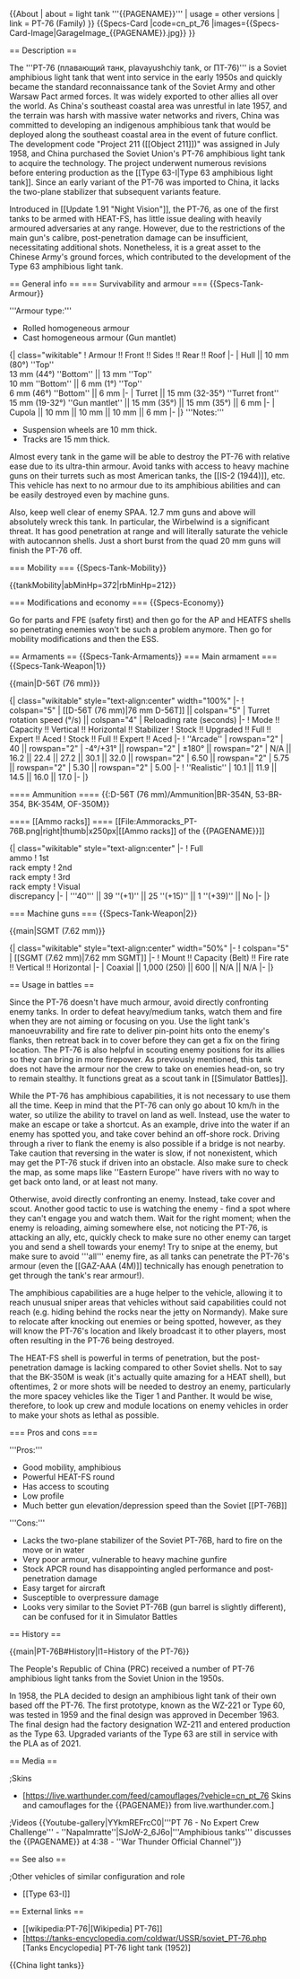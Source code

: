 {{About
| about = light tank '''{{PAGENAME}}'''
| usage = other versions
| link = PT-76 (Family)
}}
{{Specs-Card
|code=cn_pt_76
|images={{Specs-Card-Image|GarageImage_{{PAGENAME}}.jpg}}
}}

== Description ==
<!-- ''In the description, the first part should be about the history of the creation and combat usage of the vehicle, as well as its key features. In the second part, tell the reader about the ground vehicle in the game. Insert a screenshot of the vehicle, so that if the novice player does not remember the vehicle by name, he will immediately understand what kind of vehicle the article is talking about.'' -->
The '''PT-76 (плавающий танк, plavayushchiy tank, or ПТ-76)''' is a Soviet amphibious light tank that went into service in the early 1950s and quickly became the standard reconnaissance tank of the Soviet Army and other Warsaw Pact armed forces. It was widely exported to other allies all over the world. As China's southeast coastal area was unrestful in late 1957, and the terrain was harsh with massive water networks and rivers, China was committed to developing an indigenous amphibious tank that would be deployed along the southeast coastal area in the event of future conflict. The development code "Project 211 ([[Object 211]])" was assigned in July 1958, and China purchased the Soviet Union's PT-76 amphibious light tank to acquire the technology. The project underwent numerous revisions before entering production as the [[Type 63-I|Type 63 amphibious light tank]]. Since an early variant of the PT-76 was imported to China, it lacks the two-plane stabilizer that subsequent variants feature.

Introduced in [[Update 1.91 "Night Vision"]], the PT-76, as one of the first tanks to be armed with HEAT-FS, has little issue dealing with heavily armoured adversaries at any range. However, due to the restrictions of the main gun's calibre, post-penetration damage can be insufficient, necessitating additional shots. Nonetheless, it is a great asset to the Chinese Army's ground forces, which contributed to the development of the Type 63 amphibious light tank.

== General info ==
=== Survivability and armour ===
{{Specs-Tank-Armour}}
<!-- ''Describe armour protection. Note the most well protected and key weak areas. Appreciate the layout of modules as well as the number and location of crew members. Is the level of armour protection sufficient, is the placement of modules helpful for survival in combat? If necessary use a visual template to indicate the most secure and weak zones of the armour.'' -->

'''Armour type:'''

* Rolled homogeneous armour
* Cast homogeneous armour (Gun mantlet)

{| class="wikitable"
! Armour !! Front !! Sides !! Rear !! Roof
|-
| Hull || 10 mm (80°) ''Top'' <br> 13 mm (44°) ''Bottom'' || 13 mm ''Top'' <br> 10 mm ''Bottom'' || 6 mm (1°) ''Top'' <br> 6 mm (46°) ''Bottom'' || 6 mm
|-
| Turret || 15 mm (32-35°) ''Turret front'' <br> 15 mm (19-32°) ''Gun mantlet'' || 15 mm (35°) || 15 mm (35°) || 6 mm
|-
| Cupola || 10 mm || 10 mm || 10 mm || 6 mm
|-
|}
'''Notes:'''

* Suspension wheels are 10 mm thick.
* Tracks are 15 mm thick.

Almost every tank in the game will be able to destroy the PT-76 with relative ease due to its ultra-thin armour. Avoid tanks with access to heavy machine guns on their turrets such as most American tanks, the [[IS-2 (1944)]], etc. This vehicle has next to no armour due to its amphibious abilities and can be easily destroyed even by machine guns.

Also, keep well clear of enemy SPAA. 12.7 mm guns and above will absolutely wreck this tank. In particular, the Wirbelwind is a significant threat. It has good penetration at range and will literally saturate the vehicle with autocannon shells. Just a short burst from the quad 20 mm guns will finish the PT-76 off.

=== Mobility ===
{{Specs-Tank-Mobility}}
<!-- ''Write about the mobility of the ground vehicle. Estimate the specific power and manoeuvrability, as well as the maximum speed forwards and backwards.'' -->

{{tankMobility|abMinHp=372|rbMinHp=212}}

=== Modifications and economy ===
{{Specs-Economy}}

Go for parts and FPE (safety first) and then go for the AP and HEATFS shells so penetrating enemies won't be such a problem anymore. Then go for mobility modifications and then the ESS.

== Armaments ==
{{Specs-Tank-Armaments}}
=== Main armament ===
{{Specs-Tank-Weapon|1}}
<!-- ''Give the reader information about the characteristics of the main gun. Assess its effectiveness in a battle based on the reloading speed, ballistics and the power of shells. Do not forget about the flexibility of the fire, that is how quickly the cannon can be aimed at the target, open fire on it and aim at another enemy. Add a link to the main article on the gun: <code><nowiki>{{main|Name of the weapon}}</nowiki></code>. Describe in general terms the ammunition available for the main gun. Give advice on how to use them and how to fill the ammunition storage.'' -->
{{main|D-56T (76 mm)}}

{| class="wikitable" style="text-align:center" width="100%"
|-
! colspan="5" | [[D-56T (76 mm)|76 mm D-56T]] || colspan="5" | Turret rotation speed (°/s) || colspan="4" | Reloading rate (seconds)
|-
! Mode !! Capacity !! Vertical !! Horizontal !! Stabilizer
! Stock !! Upgraded !! Full !! Expert !! Aced
! Stock !! Full !! Expert !! Aced
|-
! ''Arcade''
| rowspan="2" | 40 || rowspan="2" | -4°/+31° || rowspan="2" | ±180° || rowspan="2" | N/A || 16.2 || 22.4 || 27.2 || 30.1 || 32.0 || rowspan="2" | 6.50 || rowspan="2" | 5.75 || rowspan="2" | 5.30 || rowspan="2" | 5.00
|-
! ''Realistic''
| 10.1 || 11.9 || 14.5 || 16.0 || 17.0
|-
|}

==== Ammunition ====
{{:D-56T (76 mm)/Ammunition|BR-354N, 53-BR-354, BK-354M, OF-350M}}

==== [[Ammo racks]] ====
[[File:Ammoracks_PT-76B.png|right|thumb|x250px|[[Ammo racks]] of the {{PAGENAME}}]]
<!-- '''Last updated: 2.15.1.55''' -->
{| class="wikitable" style="text-align:center"
|-
! Full<br>ammo
! 1st<br>rack empty
! 2nd<br>rack empty
! 3rd<br>rack empty
! Visual<br>discrepancy
|-
| '''40''' || 39&nbsp;''(+1)'' || 25&nbsp;''(+15)'' || 1&nbsp;''(+39)'' || No
|-
|}

=== Machine guns ===
{{Specs-Tank-Weapon|2}}
<!-- ''Offensive and anti-aircraft machine guns not only allow you to fight some aircraft but also are effective against lightly armoured vehicles. Evaluate machine guns and give recommendations on its use.'' -->
{{main|SGMT (7.62 mm)}}

{| class="wikitable" style="text-align:center" width="50%"
|-
! colspan="5" | [[SGMT (7.62 mm)|7.62 mm SGMT]]
|-
! Mount !! Capacity (Belt) !! Fire rate !! Vertical !! Horizontal
|-
| Coaxial || 1,000 (250) || 600 || N/A || N/A
|-
|}

== Usage in battles ==
<!-- ''Describe the tactics of playing in the vehicle, the features of using vehicles in the team and advice on tactics. Refrain from creating a "guide" - do not impose a single point of view but instead give the reader food for thought. Describe the most dangerous enemies and give recommendations on fighting them. If necessary, note the specifics of the game in different modes (AB, RB, SB).'' -->
Since the PT-76 doesn't have much armour, avoid directly confronting enemy tanks. In order to defeat heavy/medium tanks, watch them and fire when they are not aiming or focusing on you. Use the light tank's manoeuvrability and fire rate to deliver pin-point hits onto the enemy's flanks, then retreat back in to cover before they can get a fix on the firing location. The PT-76 is also helpful in scouting enemy positions for its allies so they can bring in more firepower. As previously mentioned, this tank does not have the armour nor the crew to take on enemies head-on, so try to remain stealthy. It functions great as a scout tank in [[Simulator Battles]].

While the PT-76 has amphibious capabilities, it is not necessary to use them all the time. Keep in mind that the PT-76 can only go about 10 km/h in the water, so utilize the ability to travel on land as well. Instead, use the water to make an escape or take a shortcut. As an example, drive into the water if an enemy has spotted you, and take cover behind an off-shore rock. Driving through a river to flank the enemy is also possible if a bridge is not nearby. Take caution that reversing in the water is slow, if not nonexistent, which may get the PT-76 stuck if driven into an obstacle. Also make sure to check the map, as some maps like ''Eastern Europe'' have rivers with no way to get back onto land, or at least not many.

Otherwise, avoid directly confronting an enemy. Instead, take cover and scout. Another good tactic to use is watching the enemy - find a spot where they can't engage you and watch them. Wait for the right moment; when the enemy is reloading, aiming somewhere else, not noticing the PT-76, is attacking an ally, etc, quickly check to make sure no other enemy can target you and send a shell towards your enemy! Try to snipe at the enemy, but make sure to avoid '''all''' enemy fire, as all tanks can penetrate the PT-76's armour (even the [[GAZ-AAA (4M)]] technically has enough penetration to get through the tank's rear armour!).

The amphibious capabilities are a huge helper to the vehicle, allowing it to reach unusual sniper areas that vehicles without said capabilities could not reach (e.g. hiding behind the rocks near the jetty on Normandy). Make sure to relocate after knocking out enemies or being spotted, however, as they will know the PT-76's location and likely broadcast it to other players, most often resulting in the PT-76 being destroyed.

The HEAT-FS shell is powerful in terms of penetration, but the post-penetration damage is lacking compared to other Soviet shells. Not to say that the BK-350M is weak (it's actually quite amazing for a HEAT shell), but oftentimes, 2 or more shots will be needed to destroy an enemy, particularly the more spacey vehicles like the Tiger 1 and Panther. It would be wise, therefore, to look up crew and module locations on enemy vehicles in order to make your shots as lethal as possible.

=== Pros and cons ===
<!-- ''Summarise and briefly evaluate the vehicle in terms of its characteristics and combat effectiveness. Mark its pros and cons in a bulleted list. Try not to use more than 6 points for each of the characteristics. Avoid using categorical definitions such as "bad", "good" and the like - use substitutions with softer forms such as "inadequate" and "effective".'' -->

'''Pros:'''

* Good mobility, amphibious
* Powerful HEAT-FS round
* Has access to scouting
* Low profile
* Much better gun elevation/depression speed than the Soviet [[PT-76B]]

'''Cons:'''

* Lacks the two-plane stabilizer of the Soviet PT-76B, hard to fire on the move or in water
* Very poor armour, vulnerable to heavy machine gunfire
* Stock APCR round has disappointing angled performance and post-penetration damage
* Easy target for aircraft
* Susceptible to overpressure damage
* Looks very similar to the Soviet PT-76B (gun barrel is slightly different), can be confused for it in Simulator Battles

== History ==
<!-- ''Describe the history of the creation and combat usage of the vehicle in more detail than in the introduction. If the historical reference turns out to be too long, take it to a separate article, taking a link to the article about the vehicle and adding a block "/History" (example: <nowiki>https://wiki.warthunder.com/(Vehicle-name)/History</nowiki>) and add a link to it here using the <code>main</code> template. Be sure to reference text and sources by using <code><nowiki><ref></ref></nowiki></code>, as well as adding them at the end of the article with <code><nowiki><references /></nowiki></code>. This section may also include the vehicle's dev blog entry (if applicable) and the in-game encyclopedia description (under <code><nowiki>=== In-game description ===</nowiki></code>, also if applicable).'' -->
{{main|PT-76B#History|l1=History of the PT-76}}

The People's Republic of China (PRC) received a number of PT-76 amphibious light tanks from the Soviet Union in the 1950s.

In 1958, the PLA decided to design an amphibious light tank of their own based off the PT-76. The first prototype, known as the WZ-221 or Type 60, was tested in 1959 and the final design was approved in December 1963. The final design had the factory designation WZ-211 and entered production as the Type 63. Upgraded variants of the Type 63 are still in service with the PLA as of 2021.

== Media ==
<!-- ''Excellent additions to the article would be video guides, screenshots from the game, and photos.'' -->

;Skins

* [https://live.warthunder.com/feed/camouflages/?vehicle=cn_pt_76 Skins and camouflages for the {{PAGENAME}} from live.warthunder.com.]

;Videos
{{Youtube-gallery|YYkmREFrcC0|'''PT 76 - No Expert Crew Challenge''' - ''Napalmratte''|SJoW-2_6J6o|'''Amphibious tanks'''  discusses the {{PAGENAME}} at 4:38  - ''War Thunder Official Channel''}}

== See also ==
<!-- ''Links to the articles on the War Thunder Wiki that you think will be useful for the reader, for example:''
* ''reference to the series of the vehicles;''
* ''links to approximate analogues of other nations and research trees.'' -->

;Other vehicles of similar configuration and role

* [[Type 63-I]]

== External links ==
<!-- ''Paste links to sources and external resources, such as:''
* ''topic on the official game forum;''
* ''other literature.'' -->

* [[wikipedia:PT-76|[Wikipedia] PT-76]]
* [https://tanks-encyclopedia.com/coldwar/USSR/soviet_PT-76.php <nowiki>[Tanks Encyclopedia]</nowiki> PT-76 light tank (1952)]

{{China light tanks}}